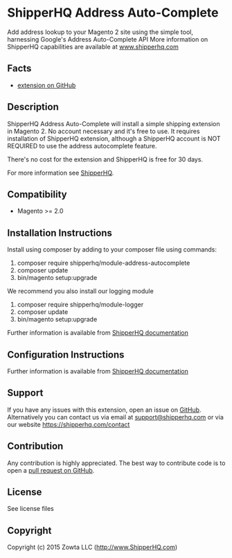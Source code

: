 # ShipperHQ Address Auto-Complete
Add address lookup to your Magento 2 site using the simple tool, harnessing Google's Address Auto-Complete API
More information on ShipperHQ capabilities are available at www.shipperhq.com

Facts
-----
- [extension on GitHub](https://github.com/shipperhq/module-address-autocomplete)

Description
-----------
ShipperHQ Address Auto-Complete will install a simple shipping extension in Magento 2. No account necessary and it's free to use. 
It requires installation of ShipperHQ extension, although a ShipperHQ account is NOT REQUIRED to use the address autocomplete feature.  

There's no cost for the extension and ShipperHQ is free for 30 days.

For more information see [ShipperHQ](https://shipperhq.com/magento2).

Compatibility
-------------
- Magento >= 2.0

Installation Instructions
-------------------------
Install using composer by adding to your composer file using commands:

1. composer require shipperhq/module-address-autocomplete
2. composer update
3. bin/magento setup:upgrade

We recommend you also install our logging module

1. composer require shipperhq/module-logger
2. composer update
3. bin/magento setup:upgrade

Further information is available from [ShipperHQ documentation](http://docs.shipperhq.com/installing-the-shipperhq-address-autocomplete-extension/)

Configuration Instructions
-------------------------

Further information is available from [ShipperHQ documentation](http://docs.shipperhq.com/configure-shipperhq-address-autocomplete/)

Support
-------
If you have any issues with this extension, open an issue on [GitHub](https://github.com/shipperhq/module-address-autocomplete/issues).
Alternatively you can contact us via email at support@shipperhq.com or via our website https://shipperhq.com/contact

Contribution
------------
Any contribution is highly appreciated. The best way to contribute code is to open a [pull request on GitHub](https://help.github.com/articles/using-pull-requests).

License
-------
See license files

Copyright
---------
Copyright (c) 2015 Zowta LLC (http://www.ShipperHQ.com)
